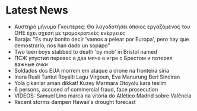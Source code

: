 # Latest News
-  Αυστηρό μήνυμα Γκουτέρες: Θα λογοδοτήσει όποιος εργαζόμενος του ΟΗΕ έχει σχέση με τρομοκρατικές ενέργειες
-  Baraja: "Es muy bonito decir 'vamos a pelear por Europa', pero hay que demostrarlo; nos han dado un sopapo"
-  Two teen boys stabbed to death 'by mob' in Bristol named
-  ПСЖ упустил перевес в два мяча в игре с Брестом и потерял важные очки
-  Soldados dos EUA morrem em ataque a drone na fronteira síria
-  Inara Rusli Tuntut Royalti Lagu Virgoun, Eva Manurung Beri Sindiran
-  Yola çıkanlar aman dikkat! Kuzey Marmara Otoyolu kara teslim
-  6 persons, accused of commercial fraud, face prosecution
-  VÍDEOS: Samuel Lino marca na vitória do Atlético Madrid sobre Valência
-  Recent storms dampen Hawaii's drought forecast
